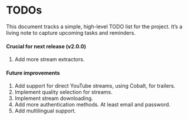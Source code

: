 # TODOs

This document tracks a simple, high-level TODO list for the project. It’s a living note to capture upcoming tasks and reminders.

#### Crucial for next release (v2.0.0)
1. Add more stream extractors.

#### Future improvements
1. Add support for direct YouTube streams, using Cobalt, for trailers.
2. Implement quality selection for streams.
3. Implement stream downloading.
4. Add more authentication methods. At least email and password.
5. Add multilingual support.
